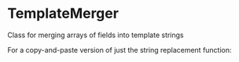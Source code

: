 TemplateMerger
==============

Class for merging arrays of fields into template strings

For a copy-and-paste version of just the string replacement function:
<script src="https://gist.github.com/pjdietz/4674235.js"></script>
